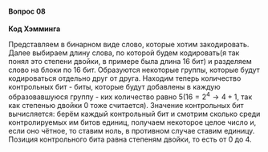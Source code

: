 #### Вопрос 08

**Код Хэмминга**

Представляем в бинарном виде слово, которые хотим закодировать. Далее выбираем длину слова, по которой будем кодировать(я так понял это степени двойки, в примере была длина 16 бит) и разделяем слово на блоки по 16 бит. Образуются некоторые группы, которые будут кодироваться отдельно друг от друга. Находим теперь количество контрольных бит - биты, которые будут добавлены в каждую образовавшуюся группу - ких количество равно 5($16 = 2^4 \rightarrow 4+1$, так как степенью двойки 0 тоже считается). Значение контрольных бит вычисляется: берём каждый контрольный бит и смотрим сколько среди контролируемых им битов единиц, получаем некоторое целое число и, если оно чётное, то ставим ноль, в противном случае ставим единицу. Позиция контрольного бита равна степеням двойки, то есть от 0 до 4.

